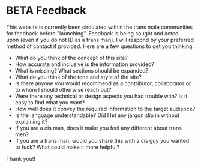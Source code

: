 # BETA Feedback

This website is currently been circulated within the trans male communities for feedback before "launching". Feedback is being sought and acted upon (even if you do not ID as a trans man). I will respond by your preferred method of contact if provided. Here are a few questions to get you thinking:

  * What do you think of the concept of this site?
  * How accurate and inclusive is the information provided?
  * What is missing? What sections should be expanded?
  * What do you think of the tone and style of the site?
  * Is there anyone you would recommend as a contributor, collaborator or to whom I should otherwise reach out?
  * Were there any technical or design aspects you had trouble with? Is it easy to find what you want?
  * How well does it convey the required information to the target audience?
  * Is the language understandable? Did I let any jargon slip in without explaining it?
  * If you are a cis man, does it make you feel any different about trans men?
  * If you are a trans man, would you share this with a cis guy you wanted to fuck? What could make it more helpful?

Thank you!!
